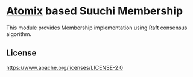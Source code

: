 # [Atomix](http://atomix.io/atomix/) based Suuchi Membership

This module provides Membership implementation using Raft consensus algorithm.

## License
https://www.apache.org/licenses/LICENSE-2.0
